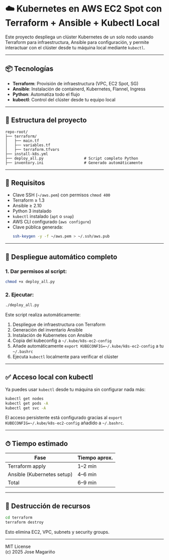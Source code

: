 
# ☁️ Kubernetes en AWS EC2 Spot con Terraform + Ansible + Kubectl Local

Este proyecto despliega un clúster Kubernetes de un solo nodo usando Terraform para infraestructura, Ansible para configuración, y permite interactuar con el clúster desde tu máquina local mediante `kubectl`.

---

## 📦 Tecnologías

- **Terraform**: Provisión de infraestructura (VPC, EC2 Spot, SG)
- **Ansible**: Instalación de containerd, Kubernetes, Flannel, Ingress
- **Python**: Automatiza todo el flujo
- **kubectl**: Control del clúster desde tu equipo local

---

## 📁 Estructura del proyecto

```
repo-root/
├── terraform/
│   ├── main.tf
│   ├── variables.tf
│   ├── terraform.tfvars
├── install-k8s.yml
├── deploy_all.py                  # Script completo Python
├── inventory.ini                  # Generado automáticamente
```

---

## 🧰 Requisitos

- Clave SSH (`~/aws.pem`) con permisos `chmod 400`
- Terraform ≥ 1.3
- Ansible ≥ 2.10
- Python 3 instalado
- `kubectl` instalado (`apt` o `snap`)
- AWS CLI configurado (`aws configure`)
- Clave pública generada:
  ```bash
  ssh-keygen -y -f ~/aws.pem > ~/.ssh/aws.pub
  ```

---

## 🚀 Despliegue automático completo

### 1. Dar permisos al script:

```bash
chmod +x deploy_all.py
```

### 2. Ejecutar:

```bash
./deploy_all.py
```

Este script realiza automáticamente:

1. Despliegue de infraestructura con Terraform
2. Generación del inventario Ansible
3. Instalación de Kubernetes con Ansible
4. Copia del kubeconfig a `~/.kube/k8s-ec2-config`
5. Añade automáticamente `export KUBECONFIG=~/.kube/k8s-ec2-config` a tu `~/.bashrc`
6. Ejecuta `kubectl` localmente para verificar el clúster

---

## ✅ Acceso local con kubectl

Ya puedes usar `kubectl` desde tu máquina sin configurar nada más:

```bash
kubectl get nodes
kubectl get pods -A
kubectl get svc -A
```

El acceso persistente está configurado gracias al `export KUBECONFIG=~/.kube/k8s-ec2-config` añadido a `~/.bashrc`.

---

## ⏱ Tiempo estimado

| Fase                        | Tiempo aprox. |
|-----------------------------|---------------|
| Terraform apply             | 1–2 min       |
| Ansible (Kubernetes setup)  | 4–6 min       |
| Total                       | 6–9 min       |

---

## 🧼 Destrucción de recursos

```bash
cd terraform
terraform destroy
```

Esto elimina EC2, VPC, subnets y security groups.

---

MIT License  
(c) 2025 Jose Magariño
